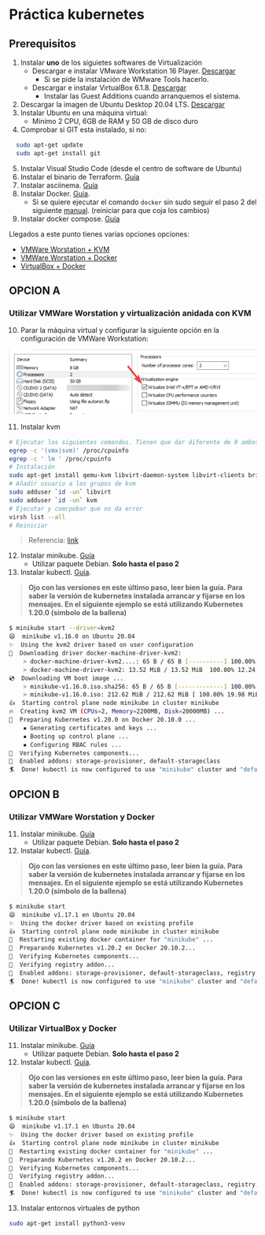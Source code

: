 # Práctica kubernetes

## Prerequisitos

1. Instalar **uno** de los siguietes softwares de Virtualización
    * Descargar e instalar VMware Workstation 16 Player. [Descargar](https://www.vmware.com/es/products/workstation-player/workstation-player-evaluation.html)
        * Si se pide la instalación de WMware Tools hacerlo.
    * Descargar e instalar VirtualBox 6.1.8. [Descargar](https://www.virtualbox.org/wiki/Downloads)
        * Instalar las Guest Additions cuando arranquemos el sistema.
2. Descargar la imagen de Ubuntu Desktop 20.04 LTS. [Descargar](https://releases.ubuntu.com/20.04/)
3. Instalar Ubuntu en una máquina virtual:
   * Mínimo 2 CPU, 6GB de RAM y 50 GB de disco duro   
4. Comprobar si GIT esta instalado, si no:
```bash
  sudo apt-get update
  sudo apt-get install git
```
5. Instalar Visual Studio Code (desde el centro de software de Ubuntu)
6. Instalar el binario de Terraform. [Guía](https://github.com/evtsrc/cloud/blob/main/README.md)
7. Instalar asciinema. [Guía](https://asciinema.org/docs/installation)
8. Instalar Docker. [Guía](https://docs.docker.com/engine/install/ubuntu/).
   * Si se quiere ejecutar el comando `docker` sin sudo seguir el paso 2 del siguiente [manual](https://www.digitalocean.com/community/tutorials/how-to-install-and-use-docker-on-ubuntu-20-04-es). (reiniciar para que coja los cambios)
9. Instalar docker compose. [Guía](https://docs.docker.com/compose/install/)

Llegados a este punto tienes varias opciones opciones:

* [VMWare Worstation + KVM](#opcion-a)
* [VMWare Worstation + Docker](#opcion-b)
* [VirtualBox + Docker](#opcion-c)

## OPCION A

### Utilizar VMWare Worstation y virtualización anidada con KVM

10. Parar la máquina virtual y configurar la siguiente opción en la configuración de VMWare Workstation:
   
   ![alt text](./vmware_conf_1.png "VMWare Configuration")

11. Instalar kvm
```bash
# Ejecutar los siguientes comandos. Tienen que dar diferente de 0 ambos
egrep -c '(vmx|svm)' /proc/cpuinfo
egrep -c ' lm ' /proc/cpuinfo
# Instalación
sudo apt-get install qemu-kvm libvirt-daemon-system libvirt-clients bridge-utils
# Añadir usuario a los grupos de kvm
sudo adduser `id -un` libvirt
sudo adduser `id -un` kvm
# Ejecutar y comrpobar que no da error
virsh list --all
# Reiniciar
```
> Referencia: [link](https://help.ubuntu.com/community/KVM/Installation)

12. Instalar minikube. [Guía](https://minikube.sigs.k8s.io/docs/start/)
    * Utilizar paquete Debian. **Solo hasta el paso 2**
13. Instalar kubectl. [Guía](https://kubernetes.io/docs/tasks/tools/install-kubectl/). 
> **Ojo con las versiones en este último paso, leer bien la guía. 
> Para saber la versión de kubernetes instalada arrancar y fijarse en los mensajes.
> En el siguiente ejemplo se está utilizando Kubernetes 1.20.0 (símbolo de la ballena)** 
```bash
$ minikube start --driver=kvm2
😄  minikube v1.16.0 on Ubuntu 20.04
✨  Using the kvm2 driver based on user configuration
💾  Downloading driver docker-machine-driver-kvm2:
    > docker-machine-driver-kvm2....: 65 B / 65 B [----------] 100.00% ? p/s 0s
    > docker-machine-driver-kvm2: 13.52 MiB / 13.52 MiB  100.00% 12.24 MiB p/s 
💿  Downloading VM boot image ...
    > minikube-v1.16.0.iso.sha256: 65 B / 65 B [-------------] 100.00% ? p/s 0s
    > minikube-v1.16.0.iso: 212.62 MiB / 212.62 MiB [ 100.00% 19.98 MiB p/s 10s
👍  Starting control plane node minikube in cluster minikube
🔥  Creating kvm2 VM (CPUs=2, Memory=2200MB, Disk=20000MB) ...
🐳  Preparing Kubernetes v1.20.0 on Docker 20.10.0 ...
    ▪ Generating certificates and keys ...
    ▪ Booting up control plane ...
    ▪ Configuring RBAC rules ...
🔎  Verifying Kubernetes components...
🌟  Enabled addons: storage-provisioner, default-storageclass
🏄  Done! kubectl is now configured to use "minikube" cluster and "default" namespace by default
```

## OPCION B

### Utilizar VMWare Worstation y Docker

11. Instalar minikube. [Guía](https://minikube.sigs.k8s.io/docs/start/)
    * Utilizar paquete Debian. **Solo hasta el paso 2**
12. Instalar kubectl. [Guía](https://kubernetes.io/docs/tasks/tools/install-kubectl/). 
> **Ojo con las versiones en este último paso, leer bien la guía. 
> Para saber la versión de kubernetes instalada arrancar y fijarse en los mensajes.
> En el siguiente ejemplo se está utilizando Kubernetes 1.20.0 (símbolo de la ballena)** 
```bash
$ minikube start
😄  minikube v1.17.1 en Ubuntu 20.04
✨  Using the docker driver based on existing profile
👍  Starting control plane node minikube in cluster minikube
🔄  Restarting existing docker container for "minikube" ...
🐳  Preparando Kubernetes v1.20.2 en Docker 20.10.2...
🔎  Verifying Kubernetes components...
🔎  Verifying registry addon...
🌟  Enabled addons: storage-provisioner, default-storageclass, registry, metrics-server
🏄  Done! kubectl is now configured to use "minikube" cluster and "default" namespace by default
```


## OPCION C

### Utilizar VirtualBox y Docker

11. Instalar minikube. [Guía](https://minikube.sigs.k8s.io/docs/start/)
    * Utilizar paquete Debian. **Solo hasta el paso 2**
12. Instalar kubectl. [Guía](https://kubernetes.io/docs/tasks/tools/install-kubectl/). 
> **Ojo con las versiones en este último paso, leer bien la guía. 
> Para saber la versión de kubernetes instalada arrancar y fijarse en los mensajes.
> En el siguiente ejemplo se está utilizando Kubernetes 1.20.0 (símbolo de la ballena)** 
```bash
$ minikube start
😄  minikube v1.17.1 en Ubuntu 20.04
✨  Using the docker driver based on existing profile
👍  Starting control plane node minikube in cluster minikube
🔄  Restarting existing docker container for "minikube" ...
🐳  Preparando Kubernetes v1.20.2 en Docker 20.10.2...
🔎  Verifying Kubernetes components...
🔎  Verifying registry addon...
🌟  Enabled addons: storage-provisioner, default-storageclass, registry, metrics-server
🏄  Done! kubectl is now configured to use "minikube" cluster and "default" namespace by default
```

13. Instalar entornos virtuales de python 

```bash
sudo apt-get install python3-venv
```
